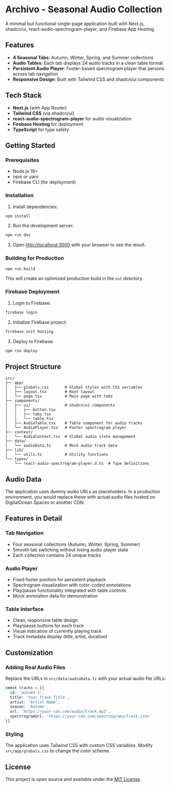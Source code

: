 # Archivo - Seasonal Audio Collection

A minimal but functional single-page application built with Next.js, shadcn/ui, react-audio-spectrogram-player, and Firebase App Hosting.

## Features

- **4 Seasonal Tabs**: Autumn, Winter, Spring, and Summer collections
- **Audio Tables**: Each tab displays 24 audio tracks in a clean table format
- **Persistent Audio Player**: Footer-based spectrogram player that persists across tab navigation
- **Responsive Design**: Built with Tailwind CSS and shadcn/ui components

## Tech Stack

- **Next.js** (with App Router)
- **Tailwind CSS** (via shadcn/ui)
- **react-audio-spectrogram-player** for audio visualization
- **Firebase Hosting** for deployment
- **TypeScript** for type safety

## Getting Started

### Prerequisites

- Node.js 18+ 
- npm or yarn
- Firebase CLI (for deployment)

### Installation

1. Install dependencies:
```bash
npm install
```

2. Run the development server:
```bash
npm run dev
```

3. Open [http://localhost:3000](http://localhost:3000) with your browser to see the result.

### Building for Production

```bash
npm run build
```

This will create an optimized production build in the `out` directory.

### Firebase Deployment

1. Login to Firebase:
```bash
firebase login
```

2. Initialize Firebase project:
```bash
firebase init hosting
```

3. Deploy to Firebase:
```bash
npm run deploy
```

## Project Structure

```
src/
├── app/
│   ├── globals.css       # Global styles with CSS variables
│   ├── layout.tsx        # Root layout
│   └── page.tsx          # Main page with tabs
├── components/
│   ├── ui/               # shadcn/ui components
│   │   ├── button.tsx
│   │   ├── tabs.tsx
│   │   └── table.tsx
│   ├── AudioTable.tsx    # Table component for audio tracks
│   └── AudioPlayer.tsx   # Footer spectrogram player
├── context/
│   └── AudioContext.tsx  # Global audio state management
├── data/
│   └── audioData.ts      # Mock audio track data
├── lib/
│   └── utils.ts          # Utility functions
└── types/
    └── react-audio-spectrogram-player.d.ts  # Type definitions
```

## Audio Data

The application uses dummy audio URLs as placeholders. In a production environment, you would replace these with actual audio files hosted on DigitalOcean Spaces or another CDN.

## Features in Detail

### Tab Navigation
- Four seasonal collections (Autumn, Winter, Spring, Summer)
- Smooth tab switching without losing audio player state
- Each collection contains 24 unique tracks

### Audio Player
- Fixed footer position for persistent playback
- Spectrogram visualization with color-coded annotations
- Play/pause functionality integrated with table controls
- Mock annotation data for demonstration

### Table Interface
- Clean, responsive table design
- Play/pause buttons for each track
- Visual indication of currently playing track
- Track metadata display (title, artist, duration)

## Customization

### Adding Real Audio Files

Replace the URLs in `src/data/audioData.ts` with your actual audio file URLs:

```typescript
const tracks = [{
  id: 'autumn-1',
  title: 'Your Track Title',
  artist: 'Artist Name',
  season: 'Autumn',
  url: 'https://your-cdn.com/audio/track.mp3',
  spectrogramUrl: 'https://your-cdn.com/spectrograms/track.json'
}]
```

### Styling

The application uses Tailwind CSS with custom CSS variables. Modify `src/app/globals.css` to change the color scheme.

## License

This project is open source and available under the [MIT License](LICENSE).
